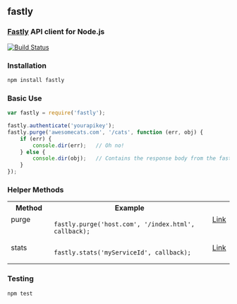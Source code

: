 ## fastly
### [Fastly](http://www.fastly.com) API client for Node.js

[![Build Status](https://secure.travis-ci.org/thisandagain/fastly.png)](http://travis-ci.org/thisandagain/fastly)

### Installation
```bash
npm install fastly
```

### Basic Use
```javascript
var fastly = require('fastly');

fastly.authenticate('yourapikey');
fastly.purge('awesomecats.com', '/cats', function (err, obj) {
    if (err) {
        console.dir(err);   // Oh no!
    } else {
        console.dir(obj);   // Contains the response body from the fastly API
    }
});
```

### Helper Methods
<table width="100%">
    <tr>
        <th width="20%" valign="top">Method</td>
        <th width="75%" valign="top">Example</td>
        <th width="5%" valign="top"></td>
    </tr>
    <tr>
        <td valign="top">purge</td>
        <td valign="top"><pre lang="javascript"><code>fastly.purge('host.com', '/index.html', callback);</code></pre></td>
        <td valign="top"><a href="http://www.fastly.com/docs/api#purge">Link</a></td>
    </tr>
    <tr>
        <td valign="top">stats</td>
        <td valign="top"><pre lang="javascript"><code>fastly.stats('myServiceId', callback);</code></pre></td>
        <td valign="top"><a href="http://www.fastly.com/docs/api#stats">Link</a></td>
    </tr>
</table>

### Testing
```bash
npm test
```